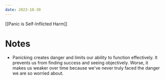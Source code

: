 ```yaml
---
date: 2023-10-30
---
```


[[Panic is Self-Inflicted Harm]]

# Notes
- Panicking creates danger and limits our ability to function effectively. It prevents us from finding success and seeing objectively. Worse, it makes us weaker over time because we've never truly faced the danger we are so worried about. 